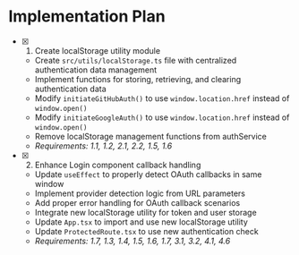 # Implementation Plan

- [x] 1. Create localStorage utility module
  - Create `src/utils/localStorage.ts` file with centralized authentication data management
  - Implement functions for storing, retrieving, and clearing authentication data
  - Modify `initiateGitHubAuth()` to use `window.location.href` instead of `window.open()`
  - Modify `initiateGoogleAuth()` to use `window.location.href` instead of `window.open()`
  - Remove localStorage management functions from authService
  - _Requirements: 1.1, 1.2, 2.1, 2.2, 1.5, 1.6_

- [x] 2. Enhance Login component callback handling
  - Update `useEffect` to properly detect OAuth callbacks in same window
  - Implement provider detection logic from URL parameters
  - Add proper error handling for OAuth callback scenarios
  - Integrate new localStorage utility for token and user storage
  - Update `App.tsx` to import and use new localStorage utility
  - Update `ProtectedRoute.tsx` to use new authentication check
  - _Requirements: 1.7, 1.3, 1.4, 1.5, 1.6, 1.7, 3.1, 3.2, 4.1, 4.6_
